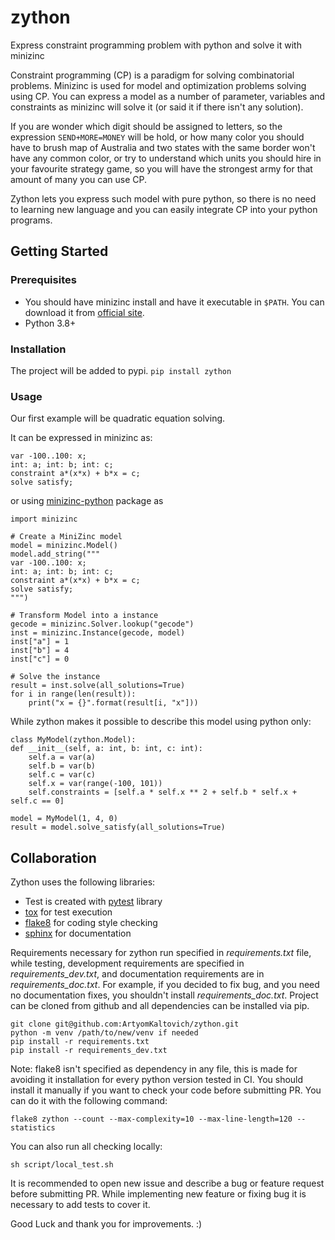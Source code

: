 # zython
Express constraint programming problem with python and solve it with minizinc

Constraint programming (CP) is a paradigm for solving combinatorial problems.
Minizinc is used for model and optimization problems solving using CP.
You can express a model as a number of parameter, variables and constraints
as minizinc will solve it (or said it if there isn't any solution).  

If you are wonder which digit should be assigned to letters, so the 
expression ``SEND+MORE=MONEY`` will be hold, or how many color you should have
to brush map of Australia and two states with the same border won't have any
common color, or try to understand which units you should hire in your 
favourite strategy game, so you will have the strongest army for that amount
of many you can use CP.

Zython lets you express such model with pure python, so there is no need to
learning new language and you can easily integrate CP into your python 
programs.

## Getting Started

### Prerequisites

- You should have minizinc install and have it executable in ``$PATH``.
You can download it from [official site](https://www.minizinc.org/).
- Python 3.8+

### Installation

The project will be added to pypi.
``pip install zython``

### Usage

Our first example will be quadratic equation solving.

It can be expressed in minizinc as:

    var -100..100: x;
    int: a; int: b; int: c;
    constraint a*(x*x) + b*x = c;
    solve satisfy;

or using [minizinc-python](https://github.com/MiniZinc/minizinc-python) package 
as

    import minizinc

    # Create a MiniZinc model
    model = minizinc.Model()
    model.add_string("""
    var -100..100: x;
    int: a; int: b; int: c;
    constraint a*(x*x) + b*x = c;
    solve satisfy;
    """)
    
    # Transform Model into a instance
    gecode = minizinc.Solver.lookup("gecode")
    inst = minizinc.Instance(gecode, model)
    inst["a"] = 1
    inst["b"] = 4
    inst["c"] = 0
    
    # Solve the instance
    result = inst.solve(all_solutions=True)
    for i in range(len(result)):
        print("x = {}".format(result[i, "x"]))

While zython makes it possible to describe this model using python only:

    class MyModel(zython.Model):
    def __init__(self, a: int, b: int, c: int):
        self.a = var(a)
        self.b = var(b)
        self.c = var(c)
        self.x = var(range(-100, 101))
        self.constraints = [self.a * self.x ** 2 + self.b * self.x + self.c == 0]

    model = MyModel(1, 4, 0)
    result = model.solve_satisfy(all_solutions=True)

## Collaboration

Zython uses the following libraries:
 
- Test is created with [pytest](https://docs.pytest.org/en/stable/) library
- [tox](https://tox.readthedocs.io/en/latest/) for test execution
- [flake8](https://flake8.pycqa.org/en/latest/) for coding style checking
- [sphinx](https://www.sphinx-doc.org/en/master/) for documentation

Requirements necessary for zython run specified in *requirements.txt* file,
while testing, development requirements are specified in
*requirements_dev.txt*, and documentation requirements are in *requirements_doc.txt*.
For example, if you decided to fix bug, and you need no documentation fixes, you shouldn't
install *requirements_doc.txt*.
Project can be cloned from github and all dependencies can be installed via pip.

    git clone git@github.com:ArtyomKaltovich/zython.git
    python -m venv /path/to/new/venv if needed
    pip install -r requirements.txt
    pip install -r requirements_dev.txt

Note: flake8 isn't specified as dependency in any file, this is made for
avoiding it installation for every python version tested in CI. You should
install it manually if you want to check your code before submitting PR.
You can do it with the following command:

    flake8 zython --count --max-complexity=10 --max-line-length=120 --statistics

You can also run all checking locally:

    sh script/local_test.sh

It is recommended to open new issue and describe a bug or feature request
before submitting PR. While implementing new feature or fixing bug it is 
necessary to add tests to cover it.

Good Luck and thank you for improvements. :)
